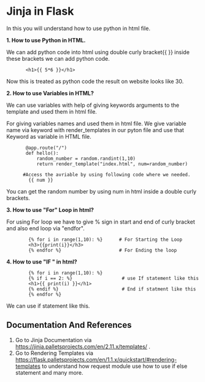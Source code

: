 # Jinja in Flask
In this you will understand how to use python in html file.

**1. How to use Python in HTML.**

   We can add python code into html using double curly bracket{{ }} inside these brackets we can add python code.

           <h1>{{ 5*6 }}</h1>
   Now this is treated as python code the result on website looks like 30.


**2. How to use Variables in HTML?**
     
   We can use variables with help of giving keywords arguments to the template and used them in html file.   
     
   For giving variables names and used them in html file. We give variable name via keyword with render_templates in our pyton file and use that Keyword as variable in HTML file.

           @app.route("/")
           def hello():
               random_number = random.randint(1,10)
               return render_template("index.html", num=random_number)
         
          #Access the avriable by using following code where we needed.
            {{ num }}
          
   You can get the random number by using num in html inside a double curly brackets.


**3. How to use "For" Loop in html?**
         
   For using For loop we have to give  % sign in start and end of curly bracket and also end loop via "endfor".    
         
         
         
            {% for i in range(1,10): %}      # For Starting the Loop
            <h3>{{print(i}}</h3>
            {% endfor %}                     # For Ending the loop
      

**4. How to use "IF " in html?**


            {% for i in range(1,10): %}
            {% if i == 2: %}                  # use If statement like this
            <h1>{{ print(i) }}</h1>
            {% endif %}                       # End if statment like this
            {% endfor %} 

   We can use if statement like this.
   

## Documentation And References

1. Go to Jinja Documentation via https://jinja.palletsprojects.com/en/2.11.x/templates/ .
2. Go to Rendering Templates via https://flask.palletsprojects.com/en/1.1.x/quickstart/#rendering-templates to understand how request module use how to use if else statement and many more.

